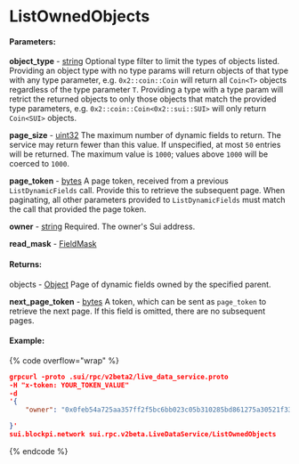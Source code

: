 # ListOwnedObjects

#### **Parameters:**

**object\_type** - [string](https://docs.sui.io/references/fullnode-protocol#string) Optional type filter to limit the types of objects listed. Providing an object type with no type params will return objects of that type with any type parameter, e.g. `0x2::coin::Coin` will return all `Coin<T>` objects regardless of the type parameter `T`. Providing a type with a type param will retrict the returned objects to only those objects that match the provided type parameters, e.g. `0x2::coin::Coin<0x2::sui::SUI>` will only return `Coin<SUI>` objects.

**page\_size** - [uint32](https://docs.sui.io/references/fullnode-protocol#uint32) The maximum number of dynamic fields to return. The service may return fewer than this value. If unspecified, at most `50` entries will be returned. The maximum value is `1000`; values above `1000` will be coerced to `1000`.

**page\_token** - [bytes](https://docs.sui.io/references/fullnode-protocol#bytes) A page token, received from a previous `ListDynamicFields` call. Provide this to retrieve the subsequent page. When paginating, all other parameters provided to `ListDynamicFields` must match the call that provided the page token.

**owner** - [string](https://docs.sui.io/references/fullnode-protocol#string) Required. The owner's Sui address.

**read\_mask** - [FieldMask](https://docs.sui.io/references/fullnode-protocol#google-protobuf-FieldMask)

#### **Returns:**

objects - [Object](https://docs.sui.io/references/fullnode-protocol#sui-rpc-v2beta2-Object) Page of dynamic fields owned by the specified parent.

**next\_page\_token** - [bytes](https://docs.sui.io/references/fullnode-protocol#bytes) A token, which can be sent as `page_token` to retrieve the next page. If this field is omitted, there are no subsequent pages.

#### Example:

{% code overflow="wrap" %}
```json
grpcurl -proto .sui/rpc/v2beta2/live_data_service.proto
-H "x-token: YOUR_TOKEN_VALUE" 
-d 
'{
    "owner": "0x0feb54a725aa357ff2f5bc6bb023c05b310285bd861275a30521f339a434ebb3"

}' 
sui.blockpi.network sui.rpc.v2beta.LiveDataService/ListOwnedObjects
```
{% endcode %}
